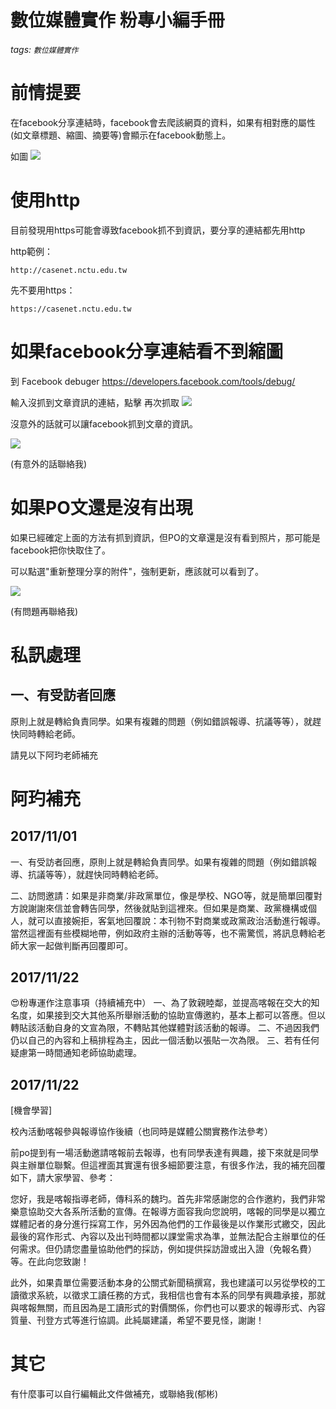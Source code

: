 數位媒體實作 粉專小編手冊
===

###### tags: `數位媒體實作`

# 前情提要

在facebook分享連結時，facebook會去爬該網頁的資料，如果有相對應的屬性(如文章標題、縮圖、摘要等)會顯示在facebook動態上。

如圖
![](https://i.imgur.com/k5iirUC.png)


# 使用http

目前發現用https可能會導致facebook抓不到資訊，要分享的連結都先用http

http範例：
```
http://casenet.nctu.edu.tw
```

先不要用https：

```
https://casenet.nctu.edu.tw
```


# 如果facebook分享連結看不到縮圖

到 Facebook debuger
https://developers.facebook.com/tools/debug/

輸入沒抓到文章資訊的連結，點擊 再次抓取
![](https://i.imgur.com/P9RyJpe.png)

沒意外的話就可以讓facebook抓到文章的資訊。

![](https://i.imgur.com/aqioOB7.png)

(有意外的話聯絡我)

# 如果PO文還是沒有出現

如果已經確定上面的方法有抓到資訊，但PO的文章還是沒有看到照片，那可能是facebook把你快取住了。

可以點選"重新整理分享的附件"，強制更新，應該就可以看到了。

![](https://i.imgur.com/hldpFGj.png)


(有問題再聯絡我)


# 私訊處理


## 一、有受訪者回應

原則上就是轉給負責同學。如果有複雜的問題（例如錯誤報導、抗議等等），就趕快同時轉給老師。

請見以下阿玓老師補充

# 阿玓補充

## 2017/11/01

一、有受訪者回應，原則上就是轉給負責同學。如果有複雜的問題（例如錯誤報導、抗議等等），就趕快同時轉給老師。

二、訪問邀請：如果是非商業/非政黨單位，像是學校、NGO等，就是簡單回覆對方說謝謝來信並會轉告同學，然後就貼到這裡來。但如果是商業、政黨機構或個人，就可以直接婉拒，客氣地回覆說：本刊物不對商業或政黨政治活動進行報導。當然這裡面有些模糊地帶，例如政府主辦的活動等等，也不需驚慌，將訊息轉給老師大家一起做判斷再回覆即可。

## 2017/11/22

😍粉專運作注意事項（持續補充中）
一、為了敦親睦鄰，並提高喀報在交大的知名度，如果接到交大其他系所舉辦活動的協助宣傳邀約，基本上都可以答應。但以轉貼該活動自身的文宣為限，不轉貼其他媒體對該活動的報導。
二、不過因我們仍以自己的內容和上稿排程為主，因此一個活動以張貼一次為限。
三、若有任何疑慮第一時間通知老師協助處理。

## 2017/11/22

[機會學習]

校內活動喀報參與報導協作後續（也同時是媒體公關實務作法參考）

前po提到有一場活動邀請喀報前去報導，也有同學表達有興趣，接下來就是同學與主辦單位聯繫。但這裡面其實還有很多細節要注意，有很多作法，我的補充回覆如下，請大家學習、參考：

您好，我是喀報指導老師，傳科系的魏玓。首先非常感謝您的合作邀約，我們非常樂意協助交大各系所活動的宣傳。在報導方面容我向您說明，喀報的同學是以獨立媒體記者的身分進行採寫工作，另外因為他們的工作最後是以作業形式繳交，因此最後的寫作形式、內容以及出刊時間都以課堂需求為準，並無法配合主辦單位的任何需求。但仍請您盡量協助他們的採訪，例如提供採訪證或出入證（免報名費）等。在此向您致謝！

此外，如果貴單位需要活動本身的公關式新聞稿撰寫，我也建議可以另從學校的工讀徵求系統，以徵求工讀任務的方式，我相信也會有本系的同學有興趣承接，那就與喀報無關，而且因為是工讀形式的對價關係，你們也可以要求的報導形式、內容質量、刊登方式等進行協調。此純屬建議，希望不要見怪，謝謝！

# 其它

有什麼事可以自行編輯此文件做補充，或聯絡我(郁彬)
